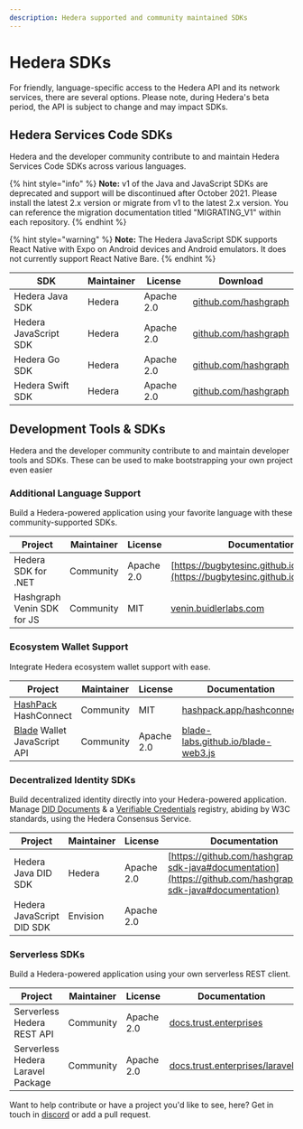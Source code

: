 ```yaml
---
description: Hedera supported and community maintained SDKs
---
```


# Hedera SDKs

For friendly, language-specific access to the Hedera API and its network services, there are several options. Please note, during Hedera's beta period, the API is subject to change and may impact SDKs.

## Hedera Services Code SDKs

Hedera and the developer community contribute to and maintain Hedera Services Code SDKs across various languages.

{% hint style="info" %}
**Note:** v1 of the Java and JavaScript SDKs are deprecated and support will be discontinued after October 2021. Please install the latest 2.x version or migrate from v1 to the latest 2.x version. You can reference the migration documentation titled "MIGRATING\_V1" within each repository.
{% endhint %}

{% hint style="warning" %}
**Note:** The Hedera JavaScript SDK supports React Native with Expo on Android devices and Android emulators. It does not currently support React Native Bare.
{% endhint %}

| SDK                   | Maintainer | License    | Download                                                              |
| --------------------- | ---------- | ---------- | --------------------------------------------------------------------- |
| Hedera Java SDK       | Hedera     | Apache 2.0 | [github.com/hashgraph](https://github.com/hashgraph/hedera-sdk-java)  |
| Hedera JavaScript SDK | Hedera     | Apache 2.0 | [github.com/hashgraph](https://github.com/hashgraph/hedera-sdk-js)    |
| Hedera Go SDK         | Hedera     | Apache 2.0 | [github.com/hashgraph](https://github.com/hashgraph/hedera-sdk-go)    |
| Hedera Swift SDK      | Hedera     | Apache 2.0 | [github.com/hashgraph](https://github.com/hashgraph/hedera-sdk-swift) |

## Development Tools & SDKs

Hedera and the developer community contribute to and maintain developer tools and SDKs. These can be used to make bootstrapping your own project even easier

### Additional Language Support

Build a Hedera-powered application using your favorite language with these community-supported SDKs.

| Project                    | Maintainer | License    | Documentation                                                                        | Download                                                                              |
| -------------------------- | ---------- | ---------- | ------------------------------------------------------------------------------------ | ------------------------------------------------------------------------------------- |
| Hedera SDK for .NET        | Community  | Apache 2.0 | [https://bugbytesinc.github.io/Hashgraph/](https://bugbytesinc.github.io/Hashgraph/) | [github.com/bugbytesinc](https://github.com/bugbytesinc/Hashgraph)                    |
| Hashgraph Venin SDK for JS | Community  | MIT        | [venin.buidlerlabs.com](https://venin.buidlerlabs.com/)                              | [buidler-labs/hashgraph-venin-js](https://github.com/buidler-labs/hashgraph-venin-js) |

### Ecosystem Wallet Support

Integrate Hedera ecosystem wallet support with ease.

| Project                                                    | Maintainer | License    | Documentation                                                                     | Download                                                                          |
| ---------------------------------------------------------- | ---------- | ---------- | --------------------------------------------------------------------------------- | --------------------------------------------------------------------------------- |
| [HashPack](https://www.hashpack.app/) HashConnect          | Community  | MIT        | [hashpack.app/hashconnect](https://www.hashpack.app/hashconnect)                  | [hashpack.app/hashconnect](https://www.hashpack.app/hashconnect)                  |
| [Blade](https://www.bladewallet.io/) Wallet JavaScript API | Community  | Apache 2.0 | [blade-labs.github.io/blade-web3.js](https://blade-labs.github.io/blade-web3.js/) | [blade-labs.github.io/blade-web3.js](https://blade-labs.github.io/blade-web3.js/) |

### Decentralized Identity SDKs

Build decentralized identity directly into your Hedera-powered application. Manage [DID Documents](https://www.w3.org/TR/did-core/) & a [Verifiable Credentials](https://www.w3.org/TR/vc-data-model/) registry, abiding by W3C standards, using the Hedera Consensus Service.

| Project                   | Maintainer | License    | Documentation                                                                                                      | Download                                                                       |
| ------------------------- | ---------- | ---------- | ------------------------------------------------------------------------------------------------------------------ | ------------------------------------------------------------------------------ |
| Hedera Java DID SDK       | Hedera     | Apache 2.0 | [https://github.com/hashgraph/did-sdk-java#documentation](https://github.com/hashgraph/did-sdk-java#documentation) | [github.com/hashgraph/did-sdk-java](https://github.com/hashgraph/did-sdk-java) |
| Hedera JavaScript DID SDK | Envision   | Apache 2.0 |                                                                                                                    | [github.com/hashgraph/did-sdk-js](https://github.com/hashgraph/did-sdk-js)     |

### Serverless SDKs

Build a Hedera-powered application using your own serverless REST client.

| Project                           | Maintainer | License    | Documentation                                                                                 | Download                                                                                                |
| --------------------------------- | ---------- | ---------- | --------------------------------------------------------------------------------------------- | ------------------------------------------------------------------------------------------------------- |
| Serverless Hedera REST API        | Community  | Apache 2.0 | [docs.trust.enterprises](https://docs.trust.enterprises/)                                     | [mattsmithies/hedera-serverless-consensus](https://github.com/mattsmithies/hedera-serverless-consensus) |
| Serverless Hedera Laravel Package | Community  | Apache 2.0 | [docs.trust.enterprises/laravel](https://docs.trust.enterprises/laravel/working-with-laravel) | [mattsmithies/laravel-hashgraph](https://github.com/mattsmithies/laravel-hashgraph)                     |

Want to help contribute or have a project you'd like to see, here? Get in touch in [discord](http://hedera.com/discord) or add a pull request.
